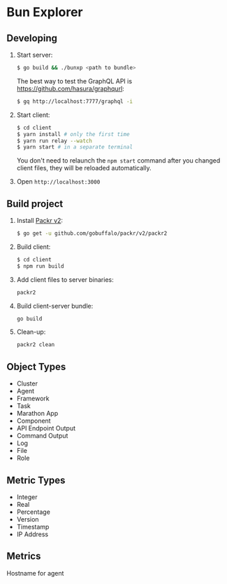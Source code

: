 Bun Explorer
============

Developing
----------

1. Start server:

    ```bash
    $ go build && ./bunxp <path to bundle>
    ```
   
    The best way to test the GraphQL API is https://github.com/hasura/graphqurl:
    ```bash
    $ gq http://localhost:7777/graphql -i 
    ```
   
2. Start client:

    ```bash
    $ cd client
    $ yarn install # only the first time
    $ yarn run relay --watch
    $ yarn start # in a separate terminal
    ```

    You don't need to relaunch the `npm start` command after you changed client files,
    they will be reloaded automatically.
    
3. Open `http://localhost:3000`

Build project
-------------

1. Install [Packr v2](https://github.com/gobuffalo/packr/tree/master/v2):

    ```bash
    $ go get -u github.com/gobuffalo/packr/v2/packr2
    ```

3. Build client:

    ```bash
    $ cd client
    $ npm run build 
    ```

4. Add client files to server binaries:

    ```bash
    packr2 
    ```
   
5. Build client-server bundle:

    ```bash
   go build
    ```
   
6. Clean-up:

    ```bash
    packr2 clean
    ```
   
Object Types
------------

- Cluster
- Agent
- Framework
- Task
- Marathon App
- Component
- API Endpoint Output
- Command Output
- Log
- File
- Role

Metric Types
------------

- Integer
- Real
- Percentage
- Version
- Timestamp
- IP Address


Metrics
-------

Hostname for agent

